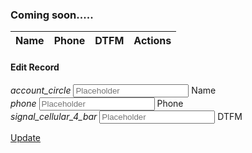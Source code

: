 ---
---

### Coming soon.....

<table class="table striped">
<thead>
<tr>
<th>Name</th>
<th>Phone</th>
<th>DTFM</th>
<th>Actions</th>
</tr>
</thead>

<tbody>
</tbody>
</table>

<!-- Modal Structure -->
<div id="modal1" class="modal modal-fixed-footer">
<div class="modal-content">
<h4>Edit Record</h4>
<div class="row">
<form class="col s12">
<div class="row">
<div class="input-field col s6">
<i class="material-icons prefix">account_circle</i>
<input placeholder="Placeholder" id="name" type="text" class="validate">
<label for="name">Name</label>
</div>
</div>
<div class="row">
<div class="input-field col s12">
<i class="material-icons prefix">phone</i>
<input id="phone" placeholder="Placeholder" type="tel" class="validate">
<label for="phone">Phone</label>
</div>
</div>
<div class="row">
<div class="input-field col s12">
<i class="material-icons prefix">signal_cellular_4_bar</i>
<input id="dtmf" placeholder="Placeholder" type="number" class="validate">
<label for="dtmf">DTFM</label>
</div>
</div>
</form>
</div>
</div>
<div class="modal-footer">
<a href="#!" class="modal-action modal-close waves-effect waves-green btn-flat ">Update</a>
</div>
</div>

<script
var data = [{
"id": 1,
"Name": "Kamba",
"Phone": "30-(541)656-1685",
"DTMF": 757
}, {
"id": 2,
"Name": "Feedmix",
"Phone": "967-(362)975-4248",
"DTMF": 198
}, {
"id": 3,
"Name": "Thoughtstorm",
"Phone": "358-(619)930-2339",
"DTMF": 252
}, {
"id": 4,
"Name": "Shufflebeat",
"Phone": "86-(776)437-7364",
"DTMF": 689
}, {
"id": 5,
"Name": "Reallinks",
"Phone": "55-(689)180-3162",
"DTMF": 173
}, {
"id": 6,
"Name": "Digitube",
"Phone": "1-(504)256-2986",
"DTMF": 799
}, {
"id": 7,
"Name": "Nlounge",
"Phone": "62-(928)582-6766",
"DTMF": 477
}, {
"id": 8,
"Name": "Aimbu",
"Phone": "33-(573)429-4209",
"DTMF": 445
}, {
"id": 9,
"Name": "Mydo",
"Phone": "370-(167)136-2174",
"DTMF": 854
}, {
"id": 10,
"Name": "Tagcat",
"Phone": "46-(159)429-8509",
"DTMF": 859
}];
$(document).ready(function(){
// the "href" attribute of the modal trigger must specify the modal ID that wants to be triggered
$('.modal').modal();

Materialize.updateTextFields();
});
/* 
Dynamic creation of table is not the best practice...
Better way to clone existing table and fill it with data.
*/
$(data).each(function(i, elem) {
$('.table').append('<tr><td>' + elem['Name'] +
'</td><td>' + elem['Phone'] + '</td><td>' +
elem['DTMF'] + '</td><td>' +
'\
<a href="#edit=' + elem['id'] + '"data-target="modal1" class="btn-floating waves-effect waves-light orange btn modal-trigger hoverable"><i class="material-icons">edit</i>\
</a> \
<a href="#delete=' + elem['id'] + '" class="btn-floating waves-effect waves-light red hoverable"><i class="material-icons">delete</i>\
</a> \
         </td></tr>')
});

$('.btn-floating.orange').on('click', function(){
console.log('Orange');
$('#modal1').modal('open');
// Get all TD from the cliked Button
var td = $(this).parents('tr').find('td:lt(3)');
// $td.each(function(i){
// Only the $() makes this td Object of DOM
$('#name').val($(td[0]).text());
$('#phone').val($(td[1]).text());
$('#dtmf').val($(td[2]).text());
// })
});

// Delete Button Done!!!
$('.btn-floating.red').on('click', function(){
$(this).parents('tr').remove();
})

</script>
